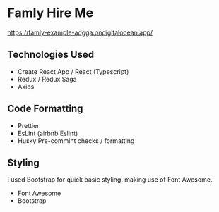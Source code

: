 # Famly Hire Me

https://famly-example-adgga.ondigitalocean.app/

## Technologies Used

- Create React App / React (Typescript)
- Redux / Redux Saga
- Axios

## Code Formatting

- Prettier
- EsLint (airbnb Eslint)
- Husky Pre-commint checks / formatting

## Styling

I used Bootstrap for quick basic styling, making use of Font Awesome.

- Font Awesome
- Bootstrap
